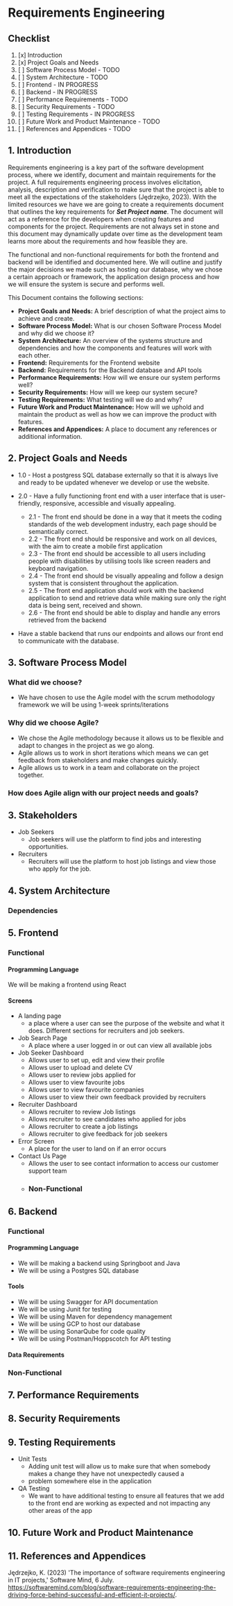# Requirements Engineering

## Checklist

1. [x] Introduction
2. [x] Project Goals and Needs
3. [ ] Software Process Model - TODO
4. [ ] System Architecture - TODO
5. [ ] Frontend - IN PROGRESS
6. [ ] Backend - IN PROGRESS
7. [ ] Performance Requirements - TODO
8. [ ] Security Requirements - TODO
9. [ ] Testing Requirements - IN PROGRESS
10. [ ] Future Work and Product Maintenance - TODO
11. [ ] References and Appendices - TODO

## 1. Introduction

Requirements engineering is a key part of the software development process, where we identify, document and maintain
requirements for the project.
A full requirements engineering process involves elicitation, analysis, description and verification to make sure that
the project is able to meet all the expectations of the stakeholders (Jędrzejko, 2023).
With the limited resources we have we are going to create a requirements document that outlines the key requirements for
***Set Project name***. The document will act as a reference for the developers when creating features and components
for the project.
Requirements are not always set in stone and this document may dynamically update over time as the development team
learns more about the requirements and how feasible they are.

The functional and non-functional requirements for both the frontend and backend will be identified and documented here.
We will outline and justify the
major decisions we made such as hosting our database, why we chose a certain approach or framework, the application
design process and how we will ensure the system is secure and performs well.

This Document contains the following sections:

* **Project Goals and Needs:** A brief description of what the project aims to achieve and create.
* **Software Process Model:** What is our chosen Software Process Model and why did we choose it?
* **System Architecture:** An overview of the systems structure and dependencies and how the components and features
  will work with each other.
* **Frontend:** Requirements for the Frontend website
* **Backend:** Requirements for the Backend database and API tools
* **Performance Requirements:** How will we ensure our system performs well?
* **Security Requirements:** How will we keep our system secure?
* **Testing Requirements:** What testing will we do and why?
* **Future Work and Product Maintenance:** How will we uphold and maintain the product as well as how we can improve the
  product with features.
* **References and Appendices:** A place to document any references or additional information.

## 2. Project Goals and Needs

- 1.0 - Host a postgress SQL database externally so that it is always live and ready to be updated whenever we develop
  or
  use the website.


- 2.0 - Have a fully functioning front end with a user interface that is user-friendly, responsive, accessible and
  visually
  appealing.
    - 2.1 - The front end should be done in a way that it meets the coding standards of the web development industry,
      each page should be semantically correct.
    - 2.2 - The front end should be responsive and work on all devices, with the aim to create a mobile first
      application
    - 2.3 - The front end should be accessible to all users including people with disabilities by utilising tools like
      screen readers and keyboard navigation.
    - 2.4 - The front end should be visually appealing and follow a design system that is consistent throughout the
      application.
    - 2.5 - The front end application should work with the backend application to send and retrieve data while making
      sure only the right data is being sent, received and shown.
    - 2.6 - The front end should be able to display and handle any errors retrieved from the backend


- Have a stable backend that runs our endpoints and allows our front end to communicate with the database.

## 3. Software Process Model

### What did we choose?

- We have chosen to use the Agile model with the scrum methodology framework we will be using 1-week sprints/iterations

### Why did we choose Agile?

- We chose the Agile methodology because it allows us to be flexible and adapt to changes in the project as we go along.
- Agile allows us to work in short iterations which means we can get feedback from stakeholders and make changes
  quickly.
- Agile allows us to work in a team and collaborate on the project together.

### How does Agile align with our project needs and goals?

## 3. Stakeholders

- Job Seekers
    - Job seekers will use the platform to find jobs and interesting opportunities.
- Recruiters
    - Recruiters will use the platform to host job listings and view those who
      apply for the job.

## 4. System Architecture

### Dependencies

## 5. Frontend

### Functional

#### Programming Language

We will be making a frontend using React

#### Screens

- A landing page
    - a place where a user can see the purpose of the
      website and what it does. Different sections for recruiters and job seekers.
- Job Search Page
    - A place where a user logged in or out can view all available
      jobs
- Job Seeker Dashboard
    - Allows user to set up, edit and view their profile
    - Allows user to upload and delete CV
    - Allows user to review jobs applied for
    - Allows user to view favourite jobs
    - Allows user to view favourite companies
    - Allows user to view their own feedback provided by recruiters
- Recruiter Dashboard
    - Allows recruiter to review Job listings
    - Allows recruiter to see candidates who applied for jobs
    - Allows recruiter to create a job listings
    - Allows recruiter to give feedback for job seekers
- Error Screen
    - A place for the user to land on if an error occurs
- Contact Us Page
    - Allows the user to see contact information to access our customer support team
    - ### Non-Functional

## 6. Backend

### Functional

#### Programming Language

- We will be making a backend using Springboot and Java
- We will be using a Postgres SQL database

#### Tools

- We will be using Swagger for API documentation
- We will be using Junit for testing
- We will be using Maven for dependency management
- We will be using GCP to host our database
- We will be using SonarQube for code quality
- We will be using Postman/Hoppscotch for API testing

#### Data Requirements

### Non-Functional

## 7. Performance Requirements

## 8. Security Requirements

## 9. Testing Requirements

- Unit Tests
    - Adding unit test will allow us to make sure that when somebody makes a change they have not unexpectedly caused a
    - problem somewhere else in the application
- QA Testing
    - We want to have additional testing to ensure all features that we add to the
      front end are working as expected and not impacting any other areas of the app

## 10. Future Work and Product Maintenance

## 11. References and Appendices

Jędrzejko, K. (2023) 'The importance of software requirements engineering in IT projects,' Software Mind, 6
July. https://softwaremind.com/blog/software-requirements-engineering-the-driving-force-behind-successful-and-efficient-it-projects/.